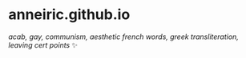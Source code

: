 # anneiric.github.io

_acab, gay, communism, aesthetic french words, greek transliteration, leaving cert points_ :sparkles:
